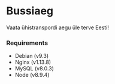 # Bussiaeg
Vaata ühistranspordi aegu üle terve Eesti!

### Requirements

* Debian (v9.3)
* Nginx (v1.13.8)
* MySQL (v8.0.3)
* Node (v8.9.4)
